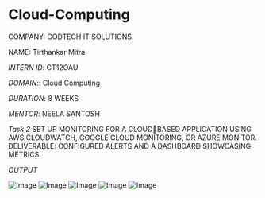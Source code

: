 # Cloud-Computing
COMPANY: CODTECH IT SOLUTIONS

NAME: Tirthankar Mitra 

*INTERN ID*: CT12OAU

*DOMAIN*:: Cloud Computing

*DURATION*: 8 WEEKS

*MENTOR*: NEELA SANTOSH

*Task 2* SET UP MONITORING FOR A CLOUDBASED APPLICATION USING AWS CLOUDWATCH, GOOGLE CLOUD MONITORING, OR AZURE MONITOR. 
DELIVERABLE: CONFIGURED ALERTS AND A DASHBOARD SHOWCASING METRICS.
























*OUTPUT*

![Image](https://github.com/user-attachments/assets/e39d5ec3-09fd-4122-a5a2-e677fda48933)
![Image](https://github.com/user-attachments/assets/1fd80da5-aaa9-4fc8-9298-cc90da98facb)
![Image](https://github.com/user-attachments/assets/c427975c-f0d8-4756-800f-1f4c25dd8157)
![Image](https://github.com/user-attachments/assets/1681a2b7-6e3b-4cef-86cd-6c87e1ded410)
![Image](https://github.com/user-attachments/assets/d77dd3ca-d432-482d-81fb-63962f00bc8b)


